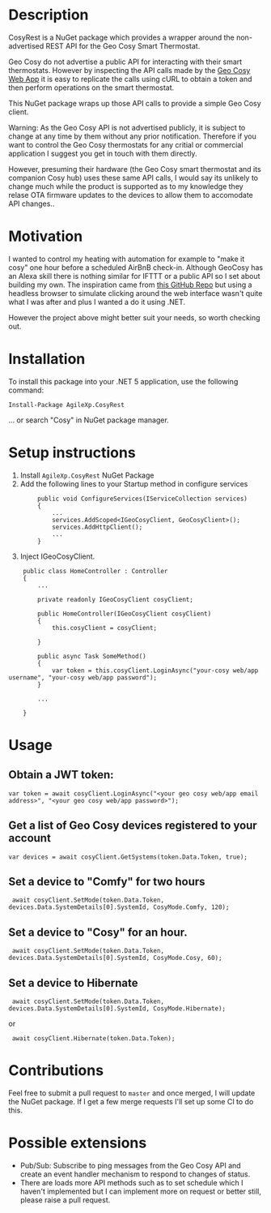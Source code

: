 # Description

CosyRest is a NuGet package which provides a wrapper around the non-advertised REST API for the Geo Cosy Smart Thermostat.

Geo Cosy do not advertise a public API for interacting with their smart thermostats. However by inspecting the API calls made by the [Geo Cosy Web App](https://cosy.geotogether.com/) it is easy to replicate the calls using cURL to obtain a token and then perform operations on the smart thermostat.

This NuGet package wraps up those API calls to provide a simple Geo Cosy client.

Warning: As the Geo Cosy API is not advertised publicly, it is subject to change at any time by them without any prior notification. Therefore if you want to control the Geo Cosy thermostats for any critial or commercial application I suggest you get in touch with them directly. 

However, presuming their hardware (the Geo Cosy smart thermostat and its companion Cosy hub) uses these same API calls, I would say its unlikely to change much while the product is supported as to my knowledge they relase OTA firmware updates to the devices to allow them to accomodate API changes..

# Motivation

I wanted to control my heating with automation for example to "make it cosy" one hour before a scheduled AirBnB check-in.
Although GeoCosy has an Alexa skill there is nothing similar for IFTTT or a public API so I set about building my own.
The inspiration came from [this GitHub Repo](https://github.com/Saggerus/HA-cosy-server) but using a headless browser to simulate clicking around the web interface wasn't quite what I was after and plus I wanted a do it using .NET.

However the project above might better suit your needs, so worth checking out.

# Installation

To install this package into your .NET 5 application, use the following command:

`Install-Package AgileXp.CosyRest`

... or search "Cosy" in NuGet package manager.

# Setup instructions

1. Install `AgileXp.CosyRest` NuGet Package
2. Add the following lines to your Startup method in configure services

```
        public void ConfigureServices(IServiceCollection services)
        {
            ...
            services.AddScoped<IGeoCosyClient, GeoCosyClient>();
            services.AddHttpClient();
            ...
        }
```

3. Inject IGeoCosyClient.

```
    public class HomeController : Controller
    {
        ...

        private readonly IGeoCosyClient cosyClient;

        public HomeController(IGeoCosyClient cosyClient)
        {
            this.cosyClient = cosyClient;

        }

        public async Task SomeMethod()
        {
            var token = this.cosyClient.LoginAsync("your-cosy web/app username", "your-cosy web/app password");
        }

        ...

    }
```

# Usage

## Obtain a JWT token:

```
var token = await cosyClient.LoginAsync("<your geo cosy web/app email address>", "<your geo cosy web/app password>");
```

## Get a list of Geo Cosy devices registered to your account

```
var devices = await cosyClient.GetSystems(token.Data.Token, true);
```

## Set a device to "Comfy" for two hours
```
 await cosyClient.SetMode(token.Data.Token, devices.Data.SystemDetails[0].SystemId, CosyMode.Comfy, 120);
```

## Set a device to "Cosy" for an hour.
```
 await cosyClient.SetMode(token.Data.Token, devices.Data.SystemDetails[0].SystemId, CosyMode.Cosy, 60);
```

## Set a device to Hibernate
```
 await cosyClient.SetMode(token.Data.Token, devices.Data.SystemDetails[0].SystemId, CosyMode.Hibernate);
```
or
```
 await cosyClient.Hibernate(token.Data.Token);
```

# Contributions

Feel free to submit a pull request to `master` and once merged, I will update the NuGet package. If I get a few merge requests I'll set up some CI to do this.

# Possible extensions

- Pub/Sub: Subscribe to ping messages from the Geo Cosy API and create an event handler mechanism to respond to changes of status.
- There are loads more API methods such as to set schedule which I haven't implemented but I can implement more on request or better still, please raise a pull request.
